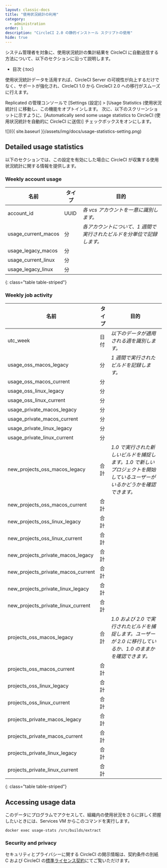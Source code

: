 ```yaml
---
layout: classic-docs
title: "使用状況統計の利用"
category:
  - administration
order: 1
description: "CircleCI 2.0 の静的インストール スクリプトの使用"
hide: true
---
```


システム管理者を対象に、使用状況統計の集計結果を CircleCI に自動送信する方法について、以下のセクションに沿って説明します。

* 目次
{:toc}

使用状況統計データを活用すれば、CircleCI Server の可視性が向上するだけでなく、サポートが強化され、CircleCI 1.0 から CircleCI 2.0 への移行がスムーズに行えます。

Replicated の管理コンソールで [Settings (設定)] > [Usage Statistics (使用状況統計)] に移動し、この機能をオプトインします。 次に、以下のスクリーンショットに示すように、[Automatically send some usage statistics to CircleCI (使用状況統計を自動的に CircleCI に送信)] チェックボックスをオンにします。

![]({{ site.baseurl }}/assets/img/docs/usage-statistics-setting.png)

## Detailed usage statistics

以下のセクションでは、この設定を有効にした場合に CircleCI が収集する使用状況統計に関する情報を提供します。

### Weekly account usage

| **名前**                | **タイプ** | **目的**                                |
| --------------------- | ------- | ------------------------------------- |
| account_id            | UUID    | *各 vcs アカウントを一意に識別します。*               |
| usage_current_macos | 分       | *各アカウントについて、1 週間で実行されたビルドを分単位で記録します。* |
| usage_legacy_macos  | 分       |                                       |
| usage_current_linux | 分       |                                       |
| usage_legacy_linux  | 分       |                                       | 
{: class="table table-striped"}

### Weekly job activity

| **名前**                                 | **タイプ** | **目的**                                                            |
| -------------------------------------- | ------- | ----------------------------------------------------------------- |
| utc_week                               | 日付      | *以下のデータが適用される週を識別します。*                                            |
| usage_oss_macos_legacy               | 分       | *1 週間で実行されたビルドを記録します。*                                            |
| usage_oss_macos_current              | 分       |                                                                   |
| usage_oss_linux_legacy               | 分       |                                                                   |
| usage_oss_linux_current              | 分       |                                                                   |
| usage_private_macos_legacy           | 分       |                                                                   |
| usage_private_macos_current          | 分       |                                                                   |
| usage_private_linux_legacy           | 分       |                                                                   |
| usage_private_linux_current          | 分       |                                                                   |
| new_projects_oss_macos_legacy      | 合計      | *1.0 で実行された新しいビルドを捕捉します。1.0 で新しいプロジェクトを開始しているユーザーがいるかどうかを確認できます。* |
| new_projects_oss_macos_current     | 合計      |                                                                   |
| new_projects_oss_linux_legacy      | 合計      |                                                                   |
| new_projects_oss_linux_current     | 合計      |                                                                   |
| new_projects_private_macos_legacy  | 合計      |                                                                   |
| new_projects_private_macos_current | 合計      |                                                                   |
| new_projects_private_linux_legacy  | 合計      |                                                                   |
| new_projects_private_linux_current | 合計      |                                                                   |
| projects_oss_macos_legacy            | 合計      | *1.0 および 2.0 で実行されたビルドを捕捉します。ユーザーが 2.0 に移行しているか、1.0 のままかを確認できます。* |
| projects_oss_macos_current           | 合計      |                                                                   |
| projects_oss_linux_legacy            | 合計      |                                                                   |
| projects_oss_linux_current           | 合計      |                                                                   |
| projects_private_macos_legacy        | 合計      |                                                                   |
| projects_private_macos_current       | 合計      |                                                                   |
| projects_private_linux_legacy        | 合計      |                                                                   |
| projects_private_linux_current       | 合計      |                                                                   | 
{: class="table table-striped"}

## Accessing usage data

このデータにプログラムでアクセスして、組織内の使用状況をさらに詳しく把握したいときには、Services VM からこのコマンドを実行します。

`docker exec usage-stats /src/builds/extract`

### Security and privacy

セキュリティとプライバシーに関する CircleCI の開示情報は、契約条件の別紙 C および CircleCI の[標準ライセンス契約](https://circleci.com/outer/legal/enterprise-license-agreement.pdf)にてご覧いただけます。